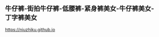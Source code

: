 ## 牛仔裤-街拍牛仔裤-低腰裤-紧身裤美女-牛仔裤美女-丁字裤美女

<https://niuzhiku.github.io>

<!--
**niuzhiku/niuzhiku** is a ✨ _special_ ✨ repository because its `README.md` (this file) appears on your GitHub profile.

Here are some ideas to get you started:

- 🔭 I’m currently working on ...
- 🌱 I’m currently learning ...
- 👯 I’m looking to collaborate on ...
- 🤔 I’m looking for help with ...
- 💬 Ask me about ...
- 📫 How to reach me: ...
- 😄 Pronouns: ...
- ⚡ Fun fact: ...
-->

